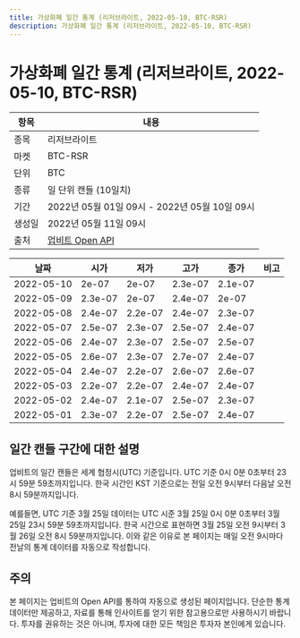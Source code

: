 ```yaml
---
title: 가상화폐 일간 통계 (리저브라이트, 2022-05-10, BTC-RSR)
description: 가상화폐 일간 통계 (리저브라이트, 2022-05-10, BTC-RSR)
---
```



가상화폐 일간 통계 (리저브라이트, 2022-05-10, BTC-RSR)
===

|항목|내용|
|--|--|
|종목|리저브라이트|
|마켓|BTC-RSR|
|단위|BTC|
|종류|일 단위 캔들 (10일치)|
|기간|2022년 05월 01일 09시 - 2022년 05월 10일 09시|
|생성일|2022년 05월 11일 09시|
|출처|[업비트 Open API](https://docs.upbit.com)|


|날짜|시가|저가|고가|종가|비고|
|--|--|--|--|--|--|
|2022-05-10|2e-07|2e-07|2.3e-07|2.1e-07|    |
|2022-05-09|2.3e-07|2e-07|2.4e-07|2e-07|    |
|2022-05-08|2.4e-07|2.2e-07|2.4e-07|2.3e-07|    |
|2022-05-07|2.5e-07|2.3e-07|2.5e-07|2.4e-07|    |
|2022-05-06|2.4e-07|2.3e-07|2.5e-07|2.5e-07|    |
|2022-05-05|2.6e-07|2.3e-07|2.7e-07|2.4e-07|    |
|2022-05-04|2.4e-07|2.2e-07|2.6e-07|2.6e-07|    |
|2022-05-03|2.2e-07|2.2e-07|2.4e-07|2.4e-07|    |
|2022-05-02|2.4e-07|2.1e-07|2.5e-07|2.3e-07|    |
|2022-05-01|2.3e-07|2.2e-07|2.5e-07|2.4e-07|    |


일간 캔들 구간에 대한 설명
---


업비트의 일간 캔들은 세계 협정시(UTC) 기준입니다. 
UTC 기준 0시 0분 0초부터 23시 59분 59초까지입니다. 
한국 시간인 KST 기준으로는 전일 오전 9시부터 다음날 오전 8시 59분까지입니다. 


예를들면, UTC 기준 3월 25일 데이터는 UTC 시준 3월 25일 0시 0분 0초부터 3월 25일 23시 59분 59초까지입니다. 
한국 시간으로 표현하면 3월 25일 오전 9시부터 3월 26일 오전 8시 59분까지입니다. 
이와 같은 이유로 본 페이지는 매일 오전 9시마다 전날의 통계 데이터를 자동으로 작성합니다. 


주의
---


본 페이지는 업비트의 Open API를 통하여 자동으로 생성된 페이지입니다. 
단순한 통계 데이터만 제공하고, 자료를 통해 인사이트를 얻기 위한 참고용으로만 사용하시기 바랍니다. 
투자를 권유하는 것은 아니며, 투자에 대한 모든 책임은 투자자 본인에게 있습니다. 
